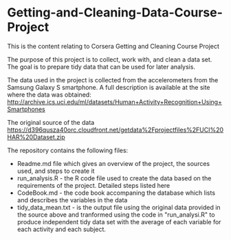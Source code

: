 # Getting-and-Cleaning-Data-Course-Project
This is the content relating to Corsera Getting and Cleaning Course Project

The purpose of this project is to collect, work with, and clean a data set. The goal is to prepare tidy data that can be used for later analysis. 

The data used in the project is collected from the accelerometers from the Samsung Galaxy S smartphone. A full description is available at the site where the data was obtained: http://archive.ics.uci.edu/ml/datasets/Human+Activity+Recognition+Using+Smartphones

The original source of the data
https://d396qusza40orc.cloudfront.net/getdata%2Fprojectfiles%2FUCI%20HAR%20Dataset.zip

The repository contains the following files:

* Readme.md file which gives an overview of the project, the sources used, and steps to create it
* run_analysis.R - the R code file used to create the data based on the requirements of the project. Detailed steps listed here
* CodeBook.md - the code book accompaning the database which lists and describes the variables in the data 
* tidy_data_mean.txt - is the output file using the original data provided in the source above and tranformed using the code in "run_analysi.R" to produce independent tidy data set with the average of each variable for each activity and each subject.

